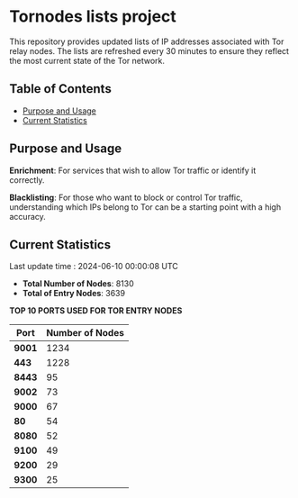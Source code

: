 # Tornodes lists project

This repository provides updated lists of IP addresses associated with Tor relay nodes. The lists are refreshed every 30 minutes to ensure they reflect the most current state of the Tor network.

## Table of Contents

- [Purpose and Usage](#purpose-and-usage)
- [Current Statistics](#current-statistics)


## Purpose and Usage

**Enrichment**: For services that wish to allow Tor traffic or identify it correctly.

**Blacklisting**: For those who want to block or control Tor traffic, understanding which IPs belong to Tor can be a starting point with a high accuracy.

## Current Statistics

Last update time : 2024-06-10 00:00:08 UTC

- **Total Number of Nodes**: 8130
- **Total of Entry Nodes**: 3639

**TOP 10 PORTS USED FOR TOR ENTRY NODES**

| **Port** | **Number of Nodes** |
|------|-----------------|
| **9001**   | 1234  |
| **443**   | 1228  |
| **8443**   | 95  |
| **9002**   | 73  |
| **9000**   | 67  |
| **80**   | 54  |
| **8080**   | 52  |
| **9100**   | 49  |
| **9200**   | 29  |
| **9300**   | 25  |

